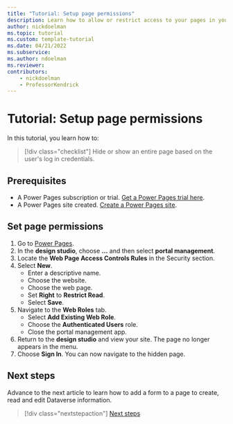 ```yaml
---
title: "Tutorial: Setup page permissions"
description: Learn how to allow or restrict access to your pages in your site.
author: nickdoelman
ms.topic: tutorial
ms.custom: template-tutorial
ms.date: 04/21/2022
ms.subservice:
ms.author: ndoelman 
ms.reviewer: 
contributors:
    - nickdoelman
    - ProfessorKendrick
---
```


# Tutorial: Setup page permissions 

In this tutorial, you learn how to:

> [!div class="checklist"]
> Hide or show an entire page based on the user's log in credentials.

## Prerequisites

- A Power Pages subscription or trial. [Get a Power Pages trial here](trial-signup.md).
- A Power Pages site created. [Create a Power Pages site](create-manage.md).

## Set page permissions

1. Go to [Power Pages](https://make.powerpages.microsoft.com/).
1. In the **design studio**, choose **...** and then select **portal management**.
1. Locate the **Web Page Access Controls Rules** in the Security section.
1. Select **New**.
    - Enter a descriptive name.
    - Choose the website.
    - Choose the web page.
    - Set **Right** to **Restrict Read**.
    - Select **Save**.
1. Navigate to the **Web Roles** tab.
    - Select **Add Existing Web Role**.
    - Choose the **Authenticated Users** role.
    - Close the portal management app.
1. Return to the **design studio** and view your site.  The page no longer appears in the menu.
1. Choose **Sign In**.  You can now navigate to the hidden page.

## Next steps

Advance to the next article to learn how to add a form to a page to create, read and edit Dataverse information.
> [!div class="nextstepaction"]
> [Next steps](tutorial-add-form-to-page.md)

